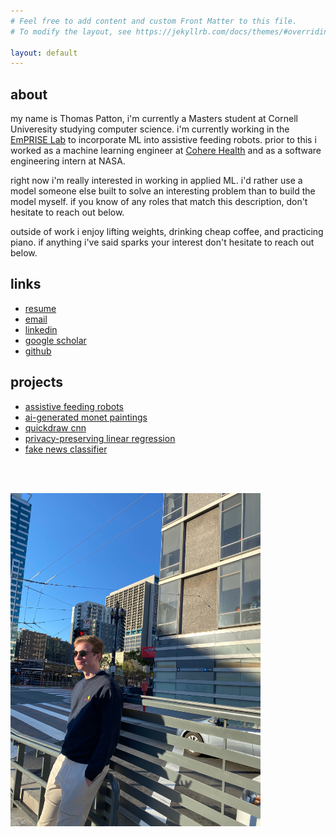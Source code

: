 ```yaml
---
# Feel free to add content and custom Front Matter to this file.
# To modify the layout, see https://jekyllrb.com/docs/themes/#overriding-theme-defaults

layout: default
---
```


## about
my name is Thomas Patton, i'm currently a Masters student at Cornell Univeresity studying computer science. i'm currently working in the [EmPRISE Lab](https://emprise.cs.cornell.edu/) to incorporate ML into assistive feeding robots. prior to this i worked as a machine learning engineer at [Cohere Health](https://coherehealth.com/) and as a software engineering intern at NASA. 

right now i'm really interested in working in applied ML. i'd rather use a model someone else built to solve an interesting problem than to build the model myself. if you know of any roles that match this description, don't hesitate to reach out below.

outside of work i enjoy lifting weights, drinking cheap coffee, and practicing piano. if anything i've said sparks your interest don't hesitate to reach out below.

## links
* [resume](assets/res5.pdf)
* [email](mailto:tjpatton1@gmail.com)
* [linkedin](https://www.linkedin.com/in/thomas-patton-281901152/)
* [google scholar](https://scholar.google.co.uk/citations?hl=en&user=Ksj2yQcAAAAJ)
* [github](https://github.com/thomaspttn)

## projects
* [assistive feeding robots](https://www.youtube.com/watch?v=YkBCLAD-M74&ab_channel=EmPRISELab)
* [ai-generated monet paintings](https://github.com/thomaspttn/dcgan)
* [quickdraw cnn](https://github.com/thomaspttn/quickdrawcnn)
* [privacy-preserving linear regression](https://github.com/thomaspttn/privlinreg)
* [fake news classifier](https://github.com/thpthp1/NewsNeuralizer)



<br><br/>


<img src="assets/IMG_4410.jpeg" alt="drawing" width="400"/>
